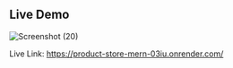## Live Demo


![Screenshot (20)](https://github.com/user-attachments/assets/3e1e0584-d58c-4a57-8c1e-55ef53895c65)

Live Link:  https://product-store-mern-03iu.onrender.com/
